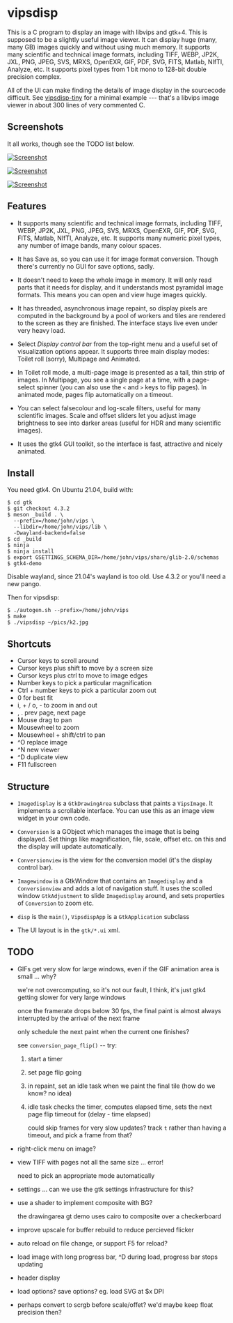 # vipsdisp

This is a C program to display an image with libvips and gtk+4. This is
supposed to be a slightly useful image viewer. It can display huge (many,
many GB) images quickly and without using much memory. It supports many
scientific and technical image formats, including TIFF, WEBP, JP2K, JXL, PNG, 
JPEG, SVS, MRXS, OpenEXR, GIF, PDF, SVG, FITS, Matlab, NIfTI, Analyze, etc. It
supports pixel types from 1 bit mono to 128-bit double precision complex.

All of the UI can make finding the details of image display in the sourcecode
difficult. See [vipsdisp-tiny](https://github.com/libvips/vipsdisp-tiny) for
a minimal example --- that's a libvips image viewer in about 300 lines of
very commented C.

## Screenshots

It all works, though see the TODO list below.

[![Screenshot](images/shot1.jpg)](images/shot1.jpg)

[![Screenshot](images/shot2.jpg)](images/shot2.jpg)

[![Screenshot](images/shot3.png)](images/shot3.png)


## Features

* It supports many scientific and technical image formats, including TIFF,
  WEBP, JP2K, JXL, PNG, JPEG, SVS, MRXS, OpenEXR, GIF, PDF, SVG, FITS,
  Matlab, NIfTI, Analyze, etc. It supports many numeric pixel types, any
  number of image bands, many colour spaces.

* It has Save as, so you can use it for image format conversion. Though
  there's currently no GUI for save options, sadly.

* It doesn't need to keep the whole image in memory. It will only read parts 
  that it needs for display, and it understands most pyramidal image formats.
  This means you can open and view huge images quickly.

* It has threaded, asynchronous image repaint, so display pixels are
  computed in the background by a pool of workers and tiles are rendered to
  the screen as they are finished. The interface stays live even under very
  heavy load.

* Select *Display control bar* from the top-right menu and a useful
  set of visualization options appear. It supports three main display modes:
  Toilet roll (sorry), Multipage and Animated.

* In Toilet roll mode, a multi-page image is presented as a tall, thin strip
  of images. In Multipage, you see a single page at a time, with a page-select
  spinner (you can also use the `<` and `>` keys to flip pages). In animated
  mode, pages flip automatically on a timeout. 

* You can select falsecolour and log-scale filters, useful for many scientific
  images. Scale and offset sliders let you adjust image brightness to see into
  darker areas (useful for HDR and many scientific images).

* It uses the gtk4 GUI toolkit, so the interface is fast, attractive
  and nicely animated.

## Install

You need gtk4. On Ubuntu 21.04, build with:

```
$ cd gtk
$ git checkout 4.3.2
$ meson _build . \
  --prefix=/home/john/vips \
  --libdir=/home/john/vips/lib \
  -Dwayland-backend=false
$ cd _build
$ ninja
$ ninja install
$ export GSETTINGS_SCHEMA_DIR=/home/john/vips/share/glib-2.0/schemas
$ gtk4-demo
```

Disable wayland, since 21.04's wayland is too old. Use 4.3.2 or you'll need
a new pango.

Then for vipsdisp:

```
$ ./autogen.sh --prefix=/home/john/vips 
$ make
$ ./vipsdisp ~/pics/k2.jpg
```

## Shortcuts

* Cursor keys to scroll around
* Cursor keys plus shift to move by a screen size
* Cursor keys plus ctrl to move to image edges
* Number keys to pick a particular magnification
* Ctrl + number keys to pick a particular zoom out
* 0 for best fit
* i, + / o, - to zoom in and out
* , . prev page, next page
* Mouse drag to pan
* Mousewheel to zoom
* Mousewheel + shift/ctrl to pan
* ^O replace image
* ^N new viewer
* ^D duplicate view
* F11 fullscreen

## Structure

* `Imagedisplay` is a `GtkDrawingArea` subclass that paints a `VipsImage`. It
  implements a scrollable interface. You can use this as an image view
  widget in your own code.

* `Conversion` is a GObject which manages the image that is being
  displayed. Set things like magnification, file, scale, offset etc. on
  this and the display will update automatically.

* `Conversionview` is the view for the conversion model (it's the display
  control bar).

* `Imagewindow` is a GtkWindow that contains an `Imagedisplay` and a
  `Conversionview` and adds a lot of navigation stuff. It uses the scolled
  window `GtkAdjustment` to slide `Imagedisplay` around, and sets properties
  of `Conversion` to zoom etc.

* `disp` is the `main()`, `VipsdispApp` is a `GtkApplication` subclass

* The UI layout is in the `gtk/*.ui` xml.

## TODO

- GIFs get very slow for large windows, even if the GIF animation area is
  small ... why?

  we're not overcomputing, so it's not our fault, I think, it's just gtk4
  getting slower for very large windows

  once the framerate drops below 30 fps, the final paint is almost always
  interrupted by the arrival of the next frame

  only schedule the next paint when the current one finishes?

  see `conversion_page_flip()` -- try: 
  
  1. start a timer

  2. set page flip going

  3. in repaint, set an idle task when we paint the final tile (how do we
     know? no idea)

  4. idle task checks the timer, computes elapsed time, sets the next page
     flip timeout for (delay - time elapsed)

     could skip frames for very slow updates? track `t` rather than having a
     timeout, and pick a frame from that?

- right-click menu on image?

- view TIFF with pages not all the same size ... error!

  need to pick an appropriate mode automatically

- settings ... can we use the gtk settings infrastructure for this?

- use a shader to implement composite with BG?

  the drawingarea gt demo uses cairo to composite over a checkerboard

- improve upscale for buffer rebuild to reduce percieved flicker

- auto reload on file change, or support F5 for reload?

- load image with long progress bar, ^D during load, progress bar stops
  updating

- header display

- load options? save options? eg. load SVG at $x DPI

- perhaps convert to scrgb before scale/offet? we'd maybe keep float precision
  then?
